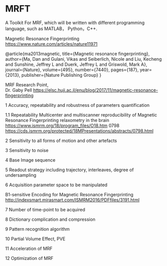 # MRFT
A Toolkit For MRF, which will be written with different programming language, such as MATLAB， Python，C++. 


Magnetic Resonance Fingerprinting  https://www.nature.com/articles/nature11971

@article{ma2013magnetic,
  title={Magnetic resonance fingerprinting},
  author={Ma, Dan and Gulani, Vikas and Seiberlich, Nicole and Liu, Kecheng and Sunshine, Jeffrey L and Duerk, Jeffrey L and Griswold, Mark A},
  journal={Nature},
  volume={495},
  number={7440},
  pages={187},
  year={2013},
  publisher={Nature Publishing Group}
}

MRF Research Point,  
Dr. Gaby Pell https://elsc.huji.ac.il/enu/blog/2017/11/magnetic-resonance-fingerprinting

1 Accuracy, repeatability and robustness of parameters quantification

1.1 Repeatability 
Multicenter and multiscanner reproducibility of Magnetic Resonance Fingerprinting relaxometry in the brain
https://www.ismrm.org/18/program_files/O18.htm   0798
https://cds.ismrm.org/protected/18MPresentations/abstracts/0798.html

2 Sensitivity to all forms of motion and other artefacts

3 Sensitivity to noise

4 Base Image sequence

5 Readout strategy including trajectory, interleaves, degree of undersampling


6 Acquisition parameter space to be manipulated

B1-sensitive Encoding for Magnetic Resonance Fingerprinting  
http://indexsmart.mirasmart.com/ISMRM2016/PDFfiles/3191.html


7 Number of time-point to be acquired

8 Dictionary complication and compression

9 Pattern recognition algorithm

10 Partial Volume Effect, PVE

11 Acceleration of MRF

12 Optimization of MRF

